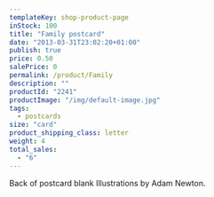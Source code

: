 ```yaml
---
templateKey: shop-product-page
inStock: 100
title: "Family postcard"
date: "2013-03-31T23:02:20+01:00"
publish: true
price: 0.50
salePrice: 0
permalink: /product/Family
description: ""
productId: "2241"
productImage: "/img/default-image.jpg"
tags:
  - postcards
size: "card"
product_shipping_class: letter
weight: 4
total_sales:
  - "6"
---
```


Back of postcard blank Illustrations by Adam Newton.
